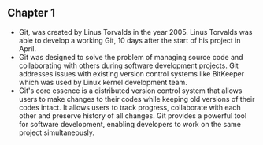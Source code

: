 ## Chapter 1
- Git, was created by Linus Torvalds in the year 2005. Linus Torvalds was able to develop a working Git, 10 days after the start of his project in April.
- Git was designed to solve the problem of managing source code and collaborating with others during software development projects. Git addresses issues with existing version control systems like BitKeeper which was used by Linux kernel development team.
- Git's core essence is a distributed version control system that allows users to make changes to their codes while keeping old versions of their codes intact. It allows users to track progress, collaborate with each other and preserve history of all changes. Git provides a powerful tool for software development, enabling developers to work on the same project simultaneously.